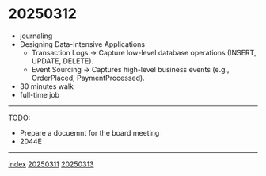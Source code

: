 <head><meta name="viewport" content="width=device-width, initial-scale=1.0, user-scalable=yes" /><meta charset="UTF-8"></head>

# 20250312

- journaling
- Designing Data-Intensive Applications
	- Transaction Logs -> Capture low-level database operations (INSERT, UPDATE, DELETE).
	- Event Sourcing -> Captures high-level business events (e.g., OrderPlaced, PaymentProcessed).
- 30 minutes walk
- full-time job

---

TODO:

- Prepare a docuemnt for the board meeting
- 2044E

---

[index](../../index.html)
[20250311](20250311.html)
[20250313](20250313.html)

